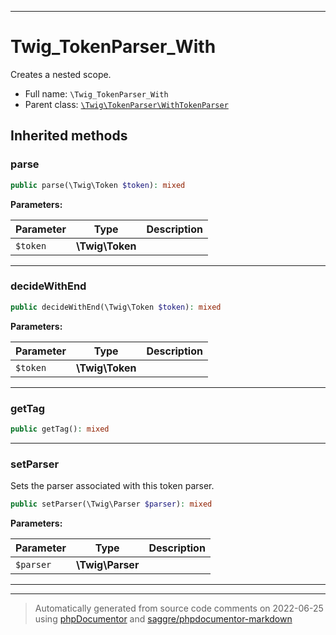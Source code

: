 ***

# Twig_TokenParser_With

Creates a nested scope.



* Full name: `\Twig_TokenParser_With`
* Parent class: [`\Twig\TokenParser\WithTokenParser`](./Twig/TokenParser/WithTokenParser.md)






## Inherited methods


### parse



```php
public parse(\Twig\Token $token): mixed
```








**Parameters:**

| Parameter | Type | Description |
|-----------|------|-------------|
| `$token` | **\Twig\Token** |  |




***

### decideWithEnd



```php
public decideWithEnd(\Twig\Token $token): mixed
```








**Parameters:**

| Parameter | Type | Description |
|-----------|------|-------------|
| `$token` | **\Twig\Token** |  |




***

### getTag



```php
public getTag(): mixed
```











***

### setParser

Sets the parser associated with this token parser.

```php
public setParser(\Twig\Parser $parser): mixed
```








**Parameters:**

| Parameter | Type | Description |
|-----------|------|-------------|
| `$parser` | **\Twig\Parser** |  |




***


***
> Automatically generated from source code comments on 2022-06-25 using [phpDocumentor](http://www.phpdoc.org/) and [saggre/phpdocumentor-markdown](https://github.com/Saggre/phpDocumentor-markdown)

